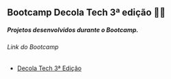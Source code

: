 ## Bootcamp Decola Tech 3ª edição **:man_technologist:**

##### Projetos desenvolvidos durante o Bootcamp.

###### Link do Bootcamp

- [Decola Tech 3ª Edição](https://web.dio.me/track/decola-tech-3a-edicao)

  

